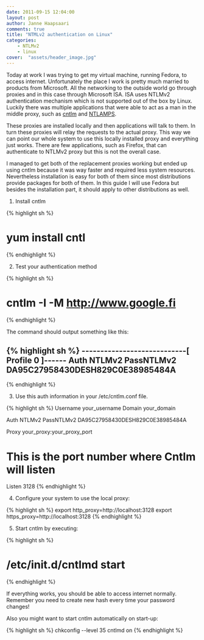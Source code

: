 ```yaml
---
date: 2011-09-15 12:04:00
layout: post
author: Janne Haapsaari
comments: true
title: "NTMLv2 authentication on Linux"
categories:
    - NTLMv2
    - linux
cover:  "assets/header_image.jpg"
---
```


Today at work I was trying to get my virtual machine, running Fedora, to
access internet. Unfortunately the place I work is pretty much married to
products from Microsoft. All the networking to the outside world go through
proxies and in this case through Microsoft ISA. ISA uses NTLMv2 authentication
mechanism which is not supported out of the box by Linux. Luckily there was
multiple applications that were able to act as a man in the middle proxy, such
as [cntlm](http://cntlm.sourceforge.net/) and
[NTLAMPS](http://ntlmaps.sourceforge.net/).

These proxies are installed locally and then applications will talk to them.
In turn these proxies will relay the requests to the actual proxy. This way we
can point our whole system to use this locally installed proxy and everything
just works. There are few applications, such as Firefox, that can authenticate
to NTLMv2 proxy but this is not the overall case.

I managed to get both of the replacement proxies working but ended up using
cntlm because it was way faster and required less system resources.
Nevertheless installation is easy for both of them since most distributions
provide packages for both of them. In this guide I will use Fedora but besides
the installation part, it should apply to other distributions as well.

1. Install cntlm

{% highlight sh %}
# yum install cntl
{% endhighlight %}

2. Test your authentication method

{% highlight sh %}
# cntlm -I -M http://www.google.fi
{% endhighlight %}

The command should output something like this:

{% highlight sh %}
----------------------------[ Profile 0 ]------
Auth NTLMv2
PassNTLMv2 DA95C27958430DESH829C0E38985484A
------------------------------------------------
{% endhighlight %}



3. Use this auth information in your /etc/cntlm.conf file.

{% highlight sh %}
Username        your_username
Domain          your_domain

Auth            NTLMv2
PassNTLMv2      DA95C27958430DESH829C0E38985484A

Proxy           your_proxy:your_proxy_port

# This is the port number where Cntlm will listen
Listen        3128
{% endhighlight %}

4. Configure your system to use the local proxy:

{% highlight sh %}
export http_proxy=http://localhost:3128
export https_proxy=http://localhost:3128
{% endhighlight %}

5. Start cntlm by executing:

{% highlight sh %}
# /etc/init.d/cntlmd start
{% endhighlight %}

If everything works, you should be able to access internet normally. Remember
you need to create new hash every time your password changes!

Also you might want to start cntlm automatically on start-up:

{% highlight sh %}
chkconfig --level 35 cntlmd on
{% endhighlight %}
